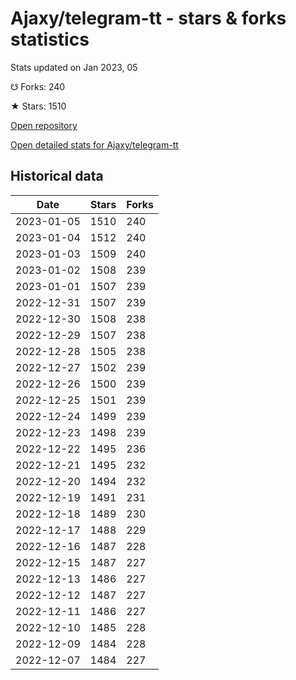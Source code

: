 # Ajaxy/telegram-tt - stars & forks statistics

Stats updated on Jan 2023, 05

☋ Forks: 240

★ Stars: 1510

[Open repository](https://github.com/Ajaxy/telegram-tt)

[Open detailed stats for Ajaxy/telegram-tt](https://reviewgithub.com/rep/Ajaxy/telegram-tt)

## Historical data
| Date | Stars | Forks |
|------|-------|-------|
| 2023-01-05 | 1510 | 240 | 
| 2023-01-04 | 1512 | 240 | 
| 2023-01-03 | 1509 | 240 | 
| 2023-01-02 | 1508 | 239 | 
| 2023-01-01 | 1507 | 239 | 
| 2022-12-31 | 1507 | 239 | 
| 2022-12-30 | 1508 | 238 | 
| 2022-12-29 | 1507 | 238 | 
| 2022-12-28 | 1505 | 238 | 
| 2022-12-27 | 1502 | 239 | 
| 2022-12-26 | 1500 | 239 | 
| 2022-12-25 | 1501 | 239 | 
| 2022-12-24 | 1499 | 239 | 
| 2022-12-23 | 1498 | 239 | 
| 2022-12-22 | 1495 | 236 | 
| 2022-12-21 | 1495 | 232 | 
| 2022-12-20 | 1494 | 232 | 
| 2022-12-19 | 1491 | 231 | 
| 2022-12-18 | 1489 | 230 | 
| 2022-12-17 | 1488 | 229 | 
| 2022-12-16 | 1487 | 228 | 
| 2022-12-15 | 1487 | 227 | 
| 2022-12-13 | 1486 | 227 | 
| 2022-12-12 | 1487 | 227 | 
| 2022-12-11 | 1486 | 227 | 
| 2022-12-10 | 1485 | 228 | 
| 2022-12-09 | 1484 | 228 | 
| 2022-12-07 | 1484 | 227 | 

